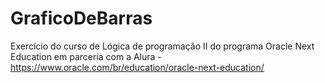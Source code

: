 # GraficoDeBarras
Exercício do curso de Lógica de programação II do programa Oracle Next Education em parceria com a Alura - https://www.oracle.com/br/education/oracle-next-education/
